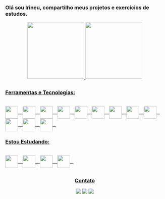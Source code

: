 ### Olá sou Irineu, compartilho meus projetos e exercícios de estudos.  

<div align="center">
  <a href="https://github.com/IrineuAlmeidaJr">
  <img height="180em" src="https://github-readme-stats.vercel.app/api?username=irineualmeidajr&show_icons=true&theme=tokyonight&include_all_commits=true&count_private=true"/>
  <img height="180em" src="https://github-readme-stats.vercel.app/api/top-langs/?username=irineualmeidajr&layout=compact&langs_count=7&theme=tokyonight"/> 

</div>

 ##  
  ### Ferramentas e Tecnologias:
<div style="display: inline_block"><br>
  <img align="center" width="40" height="40" src="https://cdn.jsdelivr.net/gh/devicons/devicon@latest/icons/dotnetcore/dotnetcore-original.svg" />
  &ensp;  
  <img align="center" width="40" height="40" src="https://cdn.jsdelivr.net/gh/devicons/devicon@latest/icons/typescript/typescript-original.svg" />
  &ensp; 
  <img align="center" width="40" height="40" src="https://cdn.jsdelivr.net/gh/devicons/devicon/icons/python/python-original.svg" />
  &ensp;  
  <img align="center" width="40" height="40" src="https://cdn.jsdelivr.net/gh/devicons/devicon/icons/java/java-original.svg" />  
  &ensp;        
  <img align="center" width="40" height="40" src="https://cdn.jsdelivr.net/gh/devicons/devicon@latest/icons/angular/angular-original.svg" />
  &ensp;
  <img align="center" width="40" height="40" src="https://cdn.jsdelivr.net/gh/devicons/devicon/icons/react/react-original-wordmark.svg" /> 
  &ensp;
  <img align="center" width="40" height="40" src="https://cdn.jsdelivr.net/gh/devicons/devicon/icons/html5/html5-original.svg" />
  &ensp;
  <img align="center" width="40" height="40" src="https://cdn.jsdelivr.net/gh/devicons/devicon/icons/css3/css3-original.svg" />
  &ensp;
  <img align="center" width="40" height="40" src="https://cdn.jsdelivr.net/gh/devicons/devicon/icons/bootstrap/bootstrap-original.svg"/>
  &ensp;  
  <img align="center" width="40" height="40" src="https://cdn.jsdelivr.net/gh/devicons/devicon@latest/icons/tailwindcss/tailwindcss-original.svg" />
  &ensp;   
  <img align="center" width="40" height="40" src="https://cdn.jsdelivr.net/gh/devicons/devicon/icons/microsoftsqlserver/microsoftsqlserver-plain-wordmark.svg" />          
  &ensp;         
  <img align="center" width="40" height="40" src="https://cdn.jsdelivr.net/gh/devicons/devicon/icons/mysql/mysql-original.svg" />
  &ensp;  
</div> 
  
  ### Estou Estudando:
<div style="display: inline_block"><br>   
   <img align="center" width="40" height="40" src="https://cdn.jsdelivr.net/gh/devicons/devicon@latest/icons/elasticsearch/elasticsearch-original.svg" />
    &ensp; 
   <img align="center" width="40" height="40" src="https://cdn.jsdelivr.net/gh/devicons/devicon@latest/icons/apachekafka/apachekafka-original.svg" />
   &ensp; 
   <img align="center" width="40" height="40" src="https://cdn.jsdelivr.net/gh/devicons/devicon@latest/icons/docker/docker-original.svg" />
   &ensp; 
   <img align="center" width="40" height="40" src="https://cdn.jsdelivr.net/gh/devicons/devicon@latest/icons/kubernetes/kubernetes-original.svg" />
   &ensp; 
</div>
<div align="center"> 
   
##
  ### Contato
  
  <a href="https://www.instagram.com/irineualmeidajr/" target="_blank"><img src="https://img.shields.io/badge/-Instagram-%23E4405F?style=for-the-badge&logo=instagram&logoColor=white" target="_blank"></a>
  <a href = "mailto:irineu.almeida.jr@hotmail.com"><img src="https://img.shields.io/badge/Microsoft_Outlook-0078D4?style=for-the-badge&logo=microsoft-outlook&logoColor=white" target="_blank"></a>
  <a href="https://www.linkedin.com/in/irineu-almeida-junior-1b2ba086/" target="_blank"><img src="https://img.shields.io/badge/-LinkedIn-%230077B5?style=for-the-badge&logo=linkedin&logoColor=white" target="_blank"></a> 

</div>
